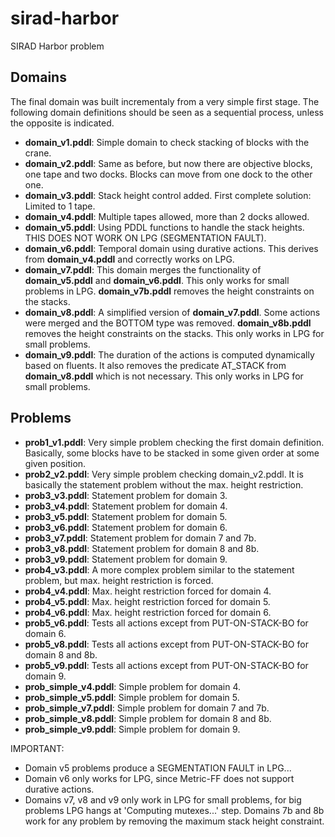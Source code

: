sirad-harbor
============

SIRAD Harbor problem

Domains
-------
The final domain was built incrementaly from a very simple first stage. The
following domain definitions should be seen as a sequential process, unless the
opposite is indicated.

- __domain_v1.pddl__: Simple domain to check stacking of blocks with the crane.
- __domain_v2.pddl__: Same as before, but now there are objective blocks, one tape and two docks. Blocks can move from one dock to the other one.
- __domain_v3.pddl__: Stack height control added. First complete solution: Limited to 1 tape.
- __domain_v4.pddl__: Multiple tapes allowed, more than 2 docks allowed.
- __domain_v5.pddl__: Using PDDL functions to handle the stack heights. THIS DOES NOT WORK ON LPG (SEGMENTATION FAULT).
- __domain_v6.pddl__: Temporal domain using durative actions. This derives from __domain_v4.pddl__ and correctly works on LPG.
- __domain_v7.pddl__: This domain merges the functionality of __domain_v5.pddl__ and __domain_v6.pddl__. This only works for small problems in LPG. __domain_v7b.pddl__ removes the height constraints on the stacks.
- __domain_v8.pddl__: A simplified version of __domain_v7.pddl__. Some actions were merged and the BOTTOM type was removed. __domain_v8b.pddl__ removes the height constraints on the stacks. This only works in LPG for small problems.
- __domain_v9.pddl__: The duration of the actions is computed dynamically based on fluents. It also removes the predicate AT_STACK from __domain_v8.pddl__ which is not necessary. This only works in LPG for small problems.

Problems
--------
- __prob1_v1.pddl__: Very simple problem checking the first domain definition. Basically, some blocks have to be stacked in some given order at some given position.
- __prob2_v2.pddl__: Very simple problem checking domain_v2.pddl. It is basically the statement problem without the max. height restriction.
- __prob3_v3.pddl__: Statement problem for domain 3.
- __prob3_v4.pddl__: Statement problem for domain 4.
- __prob3_v5.pddl__: Statement problem for domain 5.
- __prob3_v6.pddl__: Statement problem for domain 6.
- __prob3_v7.pddl__: Statement problem for domain 7 and 7b.
- __prob3_v8.pddl__: Statement problem for domain 8 and 8b.
- __prob3_v9.pddl__: Statement problem for domain 9.
- __prob4_v3.pddl__: A more complex problem similar to the statement problem, but max. height restriction is forced.
- __prob4_v4.pddl__: Max. height restriction forced for domain 4.
- __prob4_v5.pddl__: Max. height restriction forced for domain 5.
- __prob4_v6.pddl__: Max. height restriction forced for domain 6.
- __prob5_v6.pddl__: Tests all actions except from PUT-ON-STACK-BO for domain 6.
- __prob5_v8.pddl__: Tests all actions except from PUT-ON-STACK-BO for domain 8 and 8b.
- __prob5_v9.pddl__: Tests all actions except from PUT-ON-STACK-BO for domain 9.
- __prob_simple_v4.pddl__: Simple problem for domain 4.
- __prob_simple_v5.pddl__: Simple problem for domain 5.
- __prob_simple_v7.pddl__: Simple problem for domain 7 and 7b.
- __prob_simple_v8.pddl__: Simple problem for domain 8 and 8b.
- __prob_simple_v9.pddl__: Simple problem for domain 9.

IMPORTANT: 
- Domain v5 problems produce a SEGMENTATION FAULT in LPG...
- Domain v6 only works for LPG, since Metric-FF does not support durative actions.
- Domains v7, v8 and v9 only work in LPG for small problems, for big problems LPG hangs at 'Computing mutexes...' step. Domains 7b and 8b work for any problem by removing the maximum stack height constraint.